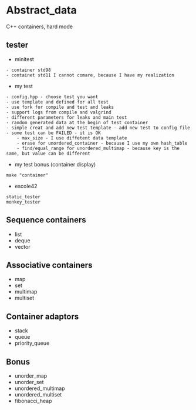 # Abstract_data
C++ containers, hard mode

## tester
- minitest
```
- container std98
- containet std11 I cannot comare, because I have my realization
```
- my test
```
- config.hpp - choose test you want
- use template and defined for all test
- use fork for compile and test and leaks
- support logs from compile and valgrind
- different parameters for leaks and main test
- random generated data at the begin of test container
- simple creat and add new test template - add new test to config file
- some test can be FAILED - it is OK
	- max_size - I use diffetent data template
	- erase for unordered_container - because I use my own hash_table
	- find/equal_range for unordered_multimap - because key is the same, but value can be different
```
- my test bonus (container display)
```
make "container"
```
- escole42
```
static_tester
monkey_tester
```

## Sequence containers
- list
- deque
- vector

## Associative containers
- map
- set
- multimap
- multiset

## Container adaptors
- stack
- queue
- priority_queue

## Bonus
- unorder_map
- unorder_set
- unordered_multimap
- unordered_multiset
- fibonacci_heap
